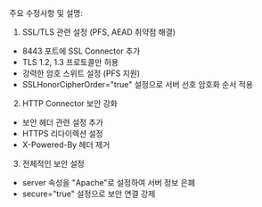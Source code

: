 
주요 수정사항 및 설명:

1. SSL/TLS 관련 설정 (PFS, AEAD 취약점 해결)

- 8443 포트에 SSL Connector 추가
- TLS 1.2, 1.3 프로토콜만 허용
- 강력한 암호 스위트 설정 (PFS 지원)
- SSLHonorCipherOrder="true" 설정으로 서버 선호 암호화 순서 적용

2. HTTP Connector 보안 강화

- 보안 헤더 관련 설정 추가
- HTTPS 리다이렉션 설정
- X-Powered-By 헤더 제거

3. 전체적인 보안 설정

- server 속성을 "Apache"로 설정하여 서버 정보 은폐
- secure="true" 설정으로 보안 연결 강제
